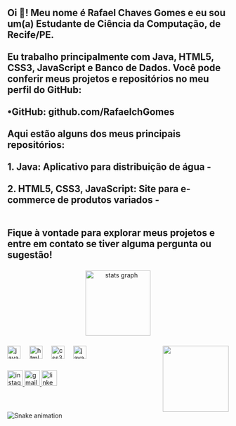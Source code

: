 <h2 align="left">Oi 👋! Meu nome é Rafael Chaves Gomes e eu sou um(a) Estudante de Ciência da Computação, de Recife/PE.<br><br>Eu trabalho principalmente com Java, HTML5, CSS3, JavaScript e Banco de Dados. Você pode conferir meus projetos e repositórios no meu perfil do GitHub:<br><br>•GitHub: github.com/RafaelchGomes<br><br>Aqui estão alguns dos meus principais repositórios: <br><br>1. Java: Aplicativo para distribuição de água - <br><br>2. HTML5, CSS3, JavaScript: Site para e-commerce de produtos variados - <br><br><br>Fique à vontade para explorar meus projetos e entre em contato se tiver alguma pergunta ou sugestão!</h2>

###

<div align="center">
  <img src="https://github-readme-stats.vercel.app/api?username=RafaelchGomes&hide_title=false&hide_rank=false&show_icons=true&include_all_commits=true&count_private=true&disable_animations=false&theme=dracula&locale=pt-br&hide_border=false" height="148" alt="stats graph"  />
</div>

###

<img align="right" height="150" src="https://i.im.ge/2024/07/09/VjcMrS.20230817-110419.jpeg"  />

###

<div align="left">
  <img src="https://cdn.jsdelivr.net/gh/devicons/devicon/icons/javascript/javascript-original.svg" height="30" alt="javascript logo"  />
  <img width="12" />
  <img src="https://cdn.jsdelivr.net/gh/devicons/devicon/icons/html5/html5-original.svg" height="30" alt="html5 logo"  />
  <img width="12" />
  <img src="https://cdn.jsdelivr.net/gh/devicons/devicon/icons/css3/css3-original.svg" height="30" alt="css3 logo"  />
  <img width="12" />
  <img src="https://cdn.jsdelivr.net/gh/devicons/devicon/icons/java/java-original.svg" height="30" alt="java logo"  />
</div>

###

<div align="left">
  <a href="https://www.instagram.com/rafach_gomes/" target="_blank">
    <img src="https://img.shields.io/static/v1?message=Instagram&logo=instagram&label=&color=E4405F&logoColor=white&labelColor=&style=for-the-badge" height="35" alt="instagram logo"  />
  </a>
  <a href="mailto:rafinhachgomes@gmail.com.br" target="_blank">
    <img src="https://img.shields.io/static/v1?message=Gmail&logo=gmail&label=&color=D14836&logoColor=white&labelColor=&style=for-the-badge" height="35" alt="gmail logo"  />
  </a>
  <a href="https://www.linkedin.com/in/rafael-chaves-gomes-4577281a5/" target="_blank">
    <img src="https://img.shields.io/static/v1?message=LinkedIn&logo=linkedin&label=&color=0077B5&logoColor=white&labelColor=&style=for-the-badge" height="35" alt="linkedin logo"  />
  </a>
</div>

###

<br clear="both">

<img src="https://raw.githubusercontent.com/RafaelchGomes/RafaelchGomes/output/snake.svg" alt="Snake animation" />

###
